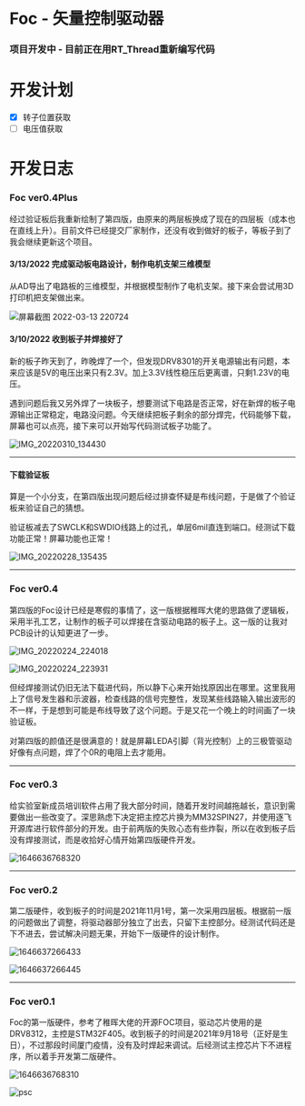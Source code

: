 # Foc - 矢量控制驱动器

### 项目开发中 - 目前正在用RT_Thread重新编写代码

# 开发计划

-   [x] 转子位置获取
-   [ ] 电压值获取

# 开发日志

### Foc ver0.4Plus

经过验证板后我重新绘制了第四版，由原来的两层板换成了现在的四层板（成本也在直线上升）。目前文件已经提交厂家制作，还没有收到做好的板子，等板子到了我会继续更新这个项目。

#### 3/13/2022 完成驱动板电路设计，制作电机支架三维模型

从AD导出了电路板的三维模型，并根据模型制作了电机支架。接下来会尝试用3D打印机把支架做出来。

![屏幕截图 2022-03-13 220724](https://ferost-myphotos.oss-cn-shenzhen.aliyuncs.com/202203132238350.jpg)

#### 3/10/2022 收到板子并焊接好了

新的板子昨天到了，昨晚焊了一个，但发现DRV8301的开关电源输出有问题，本来应该是5V的电压出来只有2.3V。加上3.3V线性稳压后更离谱，只剩1.23V的电压。

遇到问题后我又另外焊了一块板子，想要测试下电路是否正常，好在新焊的板子电源输出正常稳定，电路没问题。今天继续把板子剩余的部分焊完，代码能够下载，屏幕也可以点亮，接下来可以开始写代码测试板子功能了。

![IMG_20220310_134430](https://ferost-myphotos.oss-cn-shenzhen.aliyuncs.com/202203101436361.jpg)

------

#### 下载验证板

算是一个小分支，在第四版出现问题后经过排查怀疑是布线问题，于是做了个验证板来验证自己的猜想。

验证板减去了SWCLK和SWDIO线路上的过孔，单层6mil直连到端口。经测试下载功能正常！屏幕功能也正常！

![IMG_20220228_135435](https://ferost-myphotos.oss-cn-shenzhen.aliyuncs.com/202203071612097.jpg)

------

### Foc ver0.4

第四版的Foc设计已经是寒假的事情了，这一版根据稚晖大佬的思路做了逻辑板，采用半孔工艺，让制作的板子可以焊接在含驱动电路的板子上。这一版的让我对PCB设计的认知更进了一步。

![IMG_20220224_224018](https://ferost-myphotos.oss-cn-shenzhen.aliyuncs.com/202203071612103.jpg)

![IMG_20220224_223931](https://ferost-myphotos.oss-cn-shenzhen.aliyuncs.com/202203071612104.jpg)

但经焊接测试仍旧无法下载进代码，所以静下心来开始找原因出在哪里。这里我用上了信号发生器和示波器，检查线路的信号完整性，发现某些线路输入输出波形的不一样，于是想到可能是布线导致了这个问题。于是又花一个晚上的时间画了一块验证板。

对第四版的颜值还是很满意的！就是屏幕LEDA引脚（背光控制）上的三极管驱动好像有点问题，焊了个0R的电阻上去才能用。

------

### Foc ver0.3

给实验室新成员培训软件占用了我大部分时间，随着开发时间越拖越长，意识到需要做出一些改变了。深思熟虑下决定把主控芯片换为MM32SPIN27，并使用逐飞开源库进行软件部分的开发。由于前两版的失败心态有些炸裂，所以在收到板子后没有焊接测试，而是收拾好心情开始第四版硬件开发。

![1646636768320](https://ferost-myphotos.oss-cn-shenzhen.aliyuncs.com/202203071612105.png)

------

### Foc ver0.2

第二版硬件，收到板子的时间是2021年11月1号，第一次采用四层板。根据前一版的问题做出了调整，将驱动器部分独立了出去，只留下主控部分。经测试代码还是下不进去，尝试解决问题无果，开始下一版硬件的设计制作。

![1646637266433](https://ferost-myphotos.oss-cn-shenzhen.aliyuncs.com/202203071612106.jpg)

![1646637266445](https://ferost-myphotos.oss-cn-shenzhen.aliyuncs.com/202203071612107.png)

------

### Foc ver0.1

Foc的第一版硬件，参考了稚晖大佬的开源FOC项目，驱动芯片使用的是DRV8312，主控是STM32F405。收到板子的时间是2021年9月18号（正好是生日），不过那段时间厦门疫情，没有及时焊起来调试。后经测试主控芯片下不进程序，所以着手开发第二版硬件。

![1646636768310](https://ferost-myphotos.oss-cn-shenzhen.aliyuncs.com/202203071612108.jpg)

![psc](https://ferost-myphotos.oss-cn-shenzhen.aliyuncs.com/202203132234212.jpeg)
